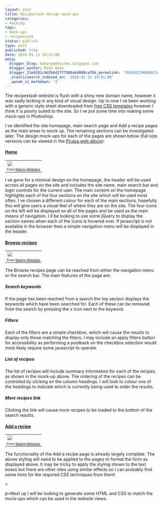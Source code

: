 ```yaml
---
layout: post
title: Recipestash design mock-ups
categories:
- Hacking
tags:
- mock-ups
- recipestash
status: publish
type: post
published: true
date: 2010-01-13 19:51:00
meta:
  blogger_blog: bakingwebsites.blogspot.com
  blogger_author: Mike Hook
  blogger_21e9281c9d3b6d2ff7500a6d800ca7bb_permalink: '7018562398869224176'
  _elasticsearch_indexed_on: '2010-01-13 19:51:00'
  _wpcom_is_markdown: '1'
---
```

The recipestash website is flush with a shiny new domain name, however it was sadly lacking in any kind of visual design. Up to now I   ve been working with a generic style sheet downloaded from <a href="http://www.freecsstemplates.org/">free CSS templates</a> however I think it is poorly suited to the site. So I   ve put some time into making some mock-ups in Photoshop. </p>

I   ve identified the site homepage, main search page and    Add a recipe    pages as the main areas to mock up. The remaining sections can be investigated later. The design mock-ups for each of the pages are shown below (full size versions can be viewed in the <a href="http://picasaweb.google.com/hook.mike/BakingWebsites?authkey=Gv1sRgCL7W-eqGn5fIcA&amp;feat=embedwebsite">Picasa web album</a>).

<h4><a href="http://picasaweb.google.com/lh/photo/SMxU9grhwyO-94vtTC6wlw?authkey=Gv1sRgCL7W-eqGn5fIcA&amp;feat=directlink">Home</a></h4>

<table style="width:auto;"><tbody>     <tr>       <td><a href="http://picasaweb.google.com/lh/photo/SMxU9grhwyO-94vtTC6wlw?authkey=Gv1sRgCL7W-eqGn5fIcA&amp;feat=embedwebsite"><img src="http://lh4.ggpht.com/_5hQeqbPSrks/S0oq83g-3mI/AAAAAAAAACU/Itr3eLIfQac/s400/home-5.png" /></a></td>     </tr>      <tr>       <td style="text-align:right;font-family:arial, sans-serif;font-size:11px;">From <a href="http://picasaweb.google.com/hook.mike/BakingWebsites?authkey=Gv1sRgCL7W-eqGn5fIcA&amp;feat=embedwebsite">Baking Websites</a></td>     </tr>   </tbody></table>

I   ve gone for a minimal design on the homepage, the header will be used across all pages on the site and includes the site name, main search bar and login controls for the current user. The main content on the homepage highlights each of the four sections on the site which will be used most often. I   ve chosen a different colour for each of the main sections, hopefully this will give users a visual feel of where they are on the site. The four icons on the left will be displayed on all of the pages and be used as the main means of navigation. I   ll be looking to use some jQuery to display the section names when each of the icons is hovered over. If javascript is not available in the browser then a simple navigation menu will be displayed in the header.

<h4><a href="http://picasaweb.google.com/lh/photo/rGAahgUi9lxqrOS69MuHoQ?authkey=Gv1sRgCL7W-eqGn5fIcA&amp;feat=directlink">Browse recipes</a></h4>

<table style="width:auto;"><tbody>     <tr>       <td><a href="http://picasaweb.google.com/lh/photo/rGAahgUi9lxqrOS69MuHoQ?authkey=Gv1sRgCL7W-eqGn5fIcA&amp;feat=embedwebsite"><img src="http://lh6.ggpht.com/_5hQeqbPSrks/S04japbJMsI/AAAAAAAAAC0/sW00NCbkFyc/s400/browse-2.png" /></a></td>     </tr>      <tr>       <td style="text-align:right;font-family:arial, sans-serif;font-size:11px;">From <a href="http://picasaweb.google.com/hook.mike/BakingWebsites?authkey=Gv1sRgCL7W-eqGn5fIcA&amp;feat=embedwebsite">Baking Websites</a></td>     </tr>   </tbody></table>

The    Browse recipes    page can be reached from either the navigation menu or the search bar. The main features of the page are:

<h5>Search keywords</h5>

If the page has been reached from a search the top section displays the keywords which have been searched for. Each of these can be removed from the search by pressing the    x    icon next to the keyword.

<h5>Filters </h5>

Each of the filters are a simple checkbox, which will cause the results to display only those matching the filters. I may include an    apply filters    button for accessibility as performing a postback on the checkbox selection would most likely require some javascript to operate.

<h5>List of recipes </h5>

The list of recipes will include summary information for each of the recipes, as shown in the mock-up above. The ordering of the recipes can be controlled by clicking on the column headings. I will look to colour one of the headings to indicate which is currently being used to order the results.

<h5>More recipes link </h5>

Clicking the link will cause more recipes to be loaded to the bottom of the search results.&#160;&#160; 

<h4><a href="http://picasaweb.google.com/lh/photo/cC7X3M6u_Jo1M_AuXDawQw?authkey=Gv1sRgCL7W-eqGn5fIcA&amp;feat=directlink">Add a recipe</a></h4>



<table style="width:auto;"><tbody>     <tr>       <td><a href="http://picasaweb.google.com/lh/photo/cC7X3M6u_Jo1M_AuXDawQw?authkey=Gv1sRgCL7W-eqGn5fIcA&amp;feat=embedwebsite"><img src="http://lh4.ggpht.com/_5hQeqbPSrks/S0pHr70y72I/AAAAAAAAACw/f6YE3GYZR-0/s400/add-recipe-1.png" /></a></td>     </tr>      <tr>       <td style="text-align:right;font-family:arial, sans-serif;font-size:11px;">From <a href="http://picasaweb.google.com/hook.mike/BakingWebsites?authkey=Gv1sRgCL7W-eqGn5fIcA&amp;feat=embedwebsite">Baking Websites</a></td>     </tr>   </tbody></table>

The functionality of the    Add a recipe    page is already largely complete. The above styling will need to be applied to the pages to format the form as displayed above. It may be tricky to apply the styling shown to the text boxes but there are other sites using similar effects so I can probably find some hints for the required CSS techniques from them!

&lt;

p&gt;Next up I will be looking to generate some HTML and CSS to match the mock-ups which can be used in the website views.
